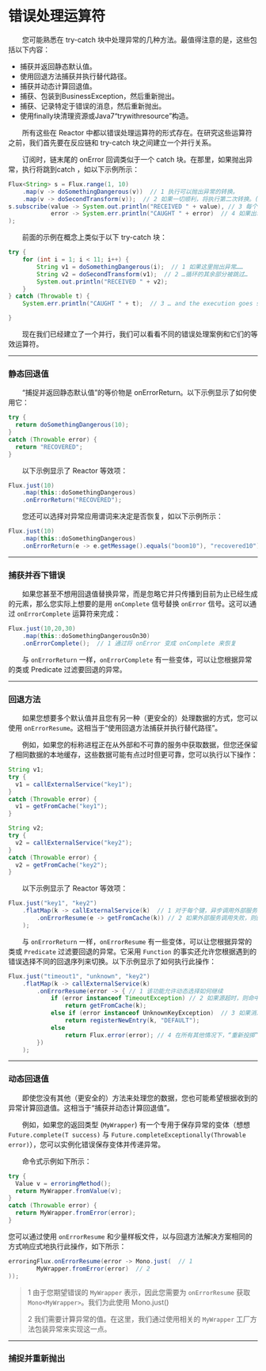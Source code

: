 # 错误处理运算符

&emsp;&emsp;您可能熟悉在 try-catch 块中处理异常的几种方法。最值得注意的是，这些包括以下内容：

- 捕获并返回静态默认值。
- 使用回退方法捕获并执行替代路径。
- 捕获并动态计算回退值。
- 捕获、包装到BusinessException，然后重新抛出。
- 捕获、记录特定于错误的消息，然后重新抛出。
- 使用finally块清理资源或Java7“trywithresource”构造。

&emsp;&emsp;所有这些在 Reactor 中都以错误处理运算符的形式存在。在研究这些运算符之前，我们首先要在反应链和 try-catch 块之间建立一个并行关系。

&emsp;&emsp;订阅时，链末尾的 onError 回调类似于一个 catch 块。在那里，如果抛出异常，执行将跳到catch ，如以下示例所示：

```java
Flux<String> s = Flux.range(1, 10)
    .map(v -> doSomethingDangerous(v))  // 1 执行可以抛出异常的转换。
    .map(v -> doSecondTransform(v));  // 2 如果一切顺利，将执行第二次转换。(显然前面不会顺序)
s.subscribe(value -> System.out.println("RECEIVED " + value), // 3 每个成功转换的值都被打印出来。
            error -> System.err.println("CAUGHT " + error)  // 4 如果出现错误，序列将终止并显示一条错误消息。
);
```

&emsp;&emsp;前面的示例在概念上类似于以下 try-catch 块：

```java
try {
    for (int i = 1; i < 11; i++) {
        String v1 = doSomethingDangerous(i);  // 1 如果这里抛出异常……
        String v2 = doSecondTransform(v1);  // 2 …循环的其余部分被跳过…
        System.out.println("RECEIVED " + v2);
    }
} catch (Throwable t) {
    System.err.println("CAUGHT " + t);  // 3 …​ and the execution goes straight to here.

}
```

&emsp;&emsp;现在我们已经建立了一个并行，我们可以看看不同的错误处理案例和它们的等效运算符。

---

### 静态回退值

&emsp;&emsp;“捕捉并返回静态默认值”的等价物是 onErrorReturn。以下示例显示了如何使用它：

```java
try {
  return doSomethingDangerous(10);
}
catch (Throwable error) {
  return "RECOVERED";
}
```

&emsp;&emsp;以下示例显示了 Reactor 等效项：

```java
Flux.just(10)
    .map(this::doSomethingDangerous)
    .onErrorReturn("RECOVERED");
```

&emsp;&emsp;您还可以选择对异常应用谓词来决定是否恢复，如以下示例所示：

```java
Flux.just(10)
    .map(this::doSomethingDangerous)
    .onErrorReturn(e -> e.getMessage().equals("boom10"), "recovered10");  // 1 仅在异常消息为“boom10”时恢复
```

---

### 捕获并吞下错误

&emsp;&emsp;如果您甚至不想用回退值替换异常，而是忽略它并只传播到目前为止已经生成的元素，那么您实际上想要的是用 `onComplete` 信号替换 `onError` 信号。这可以通过 `onErrorComplete` 运算符来完成：

```java
Flux.just(10,20,30)
    .map(this::doSomethingDangerousOn30)
    .onErrorComplete();  // 1 通过将 onError 变成 onComplete 来恢复
```

&emsp;&emsp;与 `onErrorReturn` 一样，`onErrorComplete` 有一些变体，可以让您根据异常的类或 Predicate 过滤要回退的异常。

---

### 回退方法

&emsp;&emsp;如果您想要多个默认值并且您有另一种（更安全的）处理数据的方式，您可以使用 `onErrorResume`。这相当于“使用回退方法捕获并执行替代路径”。

&emsp;&emsp;例如，如果您的标称进程正在从外部和不可靠的服务中获取数据，但您还保留了相同数据的本地缓存，这些数据可能有点过时但更可靠，您可以执行以下操作：

```java
String v1;
try {
  v1 = callExternalService("key1");
}
catch (Throwable error) {
  v1 = getFromCache("key1");
}

String v2;
try {
  v2 = callExternalService("key2");
}
catch (Throwable error) {
  v2 = getFromCache("key2");
}
```

&emsp;&emsp;以下示例显示了 Reactor 等效项：

```java
Flux.just("key1", "key2")
    .flatMap(k -> callExternalService(k)  // 1 对于每个键，异步调用外部服务。
        .onErrorResume(e -> getFromCache(k)) // 2 如果外部服务调用失败，则回退到该键的缓存。请注意，无论源错误 e 是什么，我们总是应用相同的回退。
    );
```

&emsp;&emsp;与 `onErrorReturn` 一样，`onErrorResume` 有一些变体，可以让您根据异常的类或 `Predicate` 过滤要回退的异常。它采用 `Function` 的事实还允许您根据遇到的错误选择不同的回退序列来切换。以下示例显示了如何执行此操作：

```java
Flux.just("timeout1", "unknown", "key2")
    .flatMap(k -> callExternalService(k)
        .onErrorResume(error -> { // 1 该功能允许动态选择如何继续
            if (error instanceof TimeoutException) // 2 如果源超时，则命中本地缓存。
                return getFromCache(k);
            else if (error instanceof UnknownKeyException)  // 3 如果消息来源说密钥未知，请创建一个新条目。
                return registerNewEntry(k, "DEFAULT");
            else
                return Flux.error(error); // 4 在所有其他情况下，“重新投掷”。
        })
    );
```

---

### 动态回退值

&emsp;&emsp;即使您没有其他（更安全的）方法来处理您的数据，您也可能希望根据收到的异常计算回退值。这相当于“捕获并动态计算回退值”。

&emsp;&emsp;例如，如果您的返回类型 (`MyWrapper`) 有一个专用于保存异常的变体（想想 `Future.complete(T success)` 与 `Future.completeExceptionally(Throwable error)`），您可以实例化错误保存变体并传递异常。

&emsp;&emsp;命令式示例如下所示：

```java
try {
  Value v = erroringMethod();
  return MyWrapper.fromValue(v);
}
catch (Throwable error) {
  return MyWrapper.fromError(error);
}
```

您可以通过使用 `onErrorResume` 和少量样板文件，以与回退方法解决方案相同的方式响应式地执行此操作，如下所示：

```java
erroringFlux.onErrorResume(error -> Mono.just(  // 1
        MyWrapper.fromError(error)  // 2
));
```

> 1 由于您期望错误的 `MyWrapper` 表示，因此您需要为 `onErrorResume` 获取 `Mono<MyWrapper>`。我们为此使用 Mono.just()
>
> 2 我们需要计算异常的值。在这里，我们通过使用相关的 `MyWrapper` 工厂方法包装异常来实现这一点。

---

### 捕捉并重新抛出


